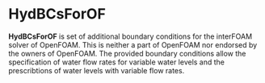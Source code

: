 # HydBCsForOF
**HydBCsForOF** is set of additional boundary conditions for the interFOAM solver of OpenFOAM. This is neither a part of OpenFOAM nor endorsed by the owners of OpenFOAM. The provided boundary conditions allow the specification of water flow rates for variable water levels and the prescribtions of water levels with variable flow rates.
